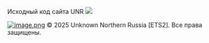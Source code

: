 Исходный код сайта UNR
![](https://img.shields.io/badge/stars%20⭐-1-yellow)

[![image.png](https://i.postimg.cc/02Bps1NP/image.png)](https://postimg.cc/PP1LWcZR)
© 2025 Unknown Northern Russia [ETS2]. Все права защищены.
